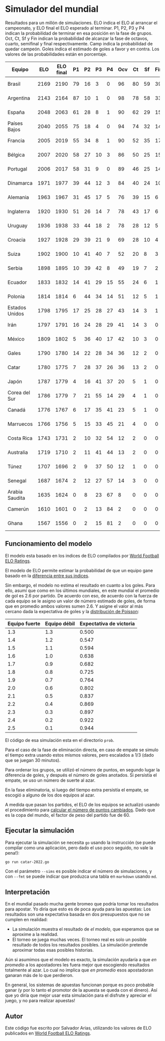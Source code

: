 # Simulador del mundial

Resultados para un millón de simulaciones.
ELO indica el ELO al arrancar el campeonato,
y ELO final el ELO esperado al terminar.
P1, P2, P3 y P4 indican la probabilidad
de terminar en esa posición en la fase de grupos.
Oct, Ct, Sf y Fin indican la probabilidad de alcanzar
la fase de octavos, cuarto, semifinal y final respectivamente.
Camp indica la probabilidad de quedar campeón.
Goles indica el estimado de goles a favor y en contra.
Los valores de las probabilidades están en porcentaje.

Equipo | ELO | ELO final | P1 | P2 | P3 | P4 | Ocv | Ct | Sf | Fin | Camp | Goles
------ | --- | --------- | -- | -- | -- | -- | --- | -- | -- | --- | ---- | -----
Brasil | 2169 | 2190 | 79 | 16 | 3 | 0 | 96 | 80 | 59 | 39 | 28 | 10.6-4.8
Argentina | 2143 | 2164 | 87 | 10 | 1 | 0 | 98 | 78 | 58 | 33 | 22 | 11.2-4.2
España | 2048 | 2063 | 61 | 28 | 8 | 1 | 90 | 62 | 29 | 15 | 8 | 9.0-4.3
Países Bajos | 2040 | 2055 | 75 | 18 | 4 | 0 | 94 | 74 | 32 | 14 | 7 | 9.8-4.1
Francia | 2005 | 2019 | 55 | 34 | 8 | 1 | 90 | 52 | 35 | 17 | 6 | 8.9-4.3
Bélgica | 2007 | 2020 | 58 | 27 | 10 | 3 | 86 | 50 | 25 | 15 | 5 | 8.4-4.4
Portugal | 2006 | 2017 | 58 | 31 | 9 | 0 | 89 | 46 | 25 | 14 | 5 | 8.8-3.9
Dinamarca | 1971 | 1977 | 39 | 44 | 12 | 3 | 84 | 40 | 24 | 10 | 3 | 7.9-4.4
Alemania | 1963 | 1967 | 31 | 45 | 17 | 5 | 76 | 39 | 15 | 6 | 2 | 7.0-4.7
Inglaterra | 1920 | 1930 | 51 | 26 | 14 | 7 | 78 | 43 | 17 | 6 | 1 | 7.4-4.5
Uruguay | 1936 | 1938 | 33 | 44 | 18 | 2 | 78 | 28 | 12 | 5 | 1 | 7.4-3.9
Croacia | 1927 | 1928 | 29 | 39 | 21 | 9 | 69 | 28 | 10 | 4 | 1 | 6.4-4.6
Suiza | 1902 | 1900 | 10 | 41 | 40 | 7 | 52 | 20 | 8 | 3 | 0 | 5.5-4.7
Serbia | 1898 | 1895 | 10 | 39 | 42 | 8 | 49 | 19 | 7 | 2 | 0 | 5.3-4.8
Ecuador | 1833 | 1832 | 14 | 41 | 29 | 15 | 55 | 24 | 6 | 1 | 0 | 5.2-5.1
Polonia | 1814 | 1814 | 6 | 44 | 34 | 14 | 51 | 12 | 5 | 1 | 0 | 4.9-4.9
Estados Unidos | 1798 | 1795 | 17 | 25 | 28 | 27 | 43 | 14 | 3 | 1 | 0 | 4.6-5.0
Irán | 1797 | 1791 | 16 | 24 | 28 | 29 | 41 | 14 | 3 | 0 | 0 | 4.4-5.0
México | 1809 | 1802 | 5 | 36 | 40 | 17 | 42 | 10 | 3 | 0 | 0 | 4.4-5.0
Gales | 1790 | 1780 | 14 | 22 | 28 | 34 | 36 | 12 | 2 | 0 | 0 | 4.1-5.2
Catar | 1780 | 1775 | 7 | 28 | 37 | 26 | 36 | 13 | 2 | 0 | 0 | 4.0-5.3
Japón | 1787 | 1779 | 4 | 16 | 41 | 37 | 20 | 5 | 1 | 0 | 0 | 3.1-5.5
Corea del Sur | 1786 | 1779 | 7 | 21 | 55 | 14 | 29 | 4 | 1 | 0 | 0 | 4.1-4.7
Canadá | 1776 | 1767 | 6 | 17 | 35 | 41 | 23 | 5 | 1 | 0 | 0 | 3.2-5.4
Marruecos | 1766 | 1756 | 5 | 15 | 33 | 45 | 21 | 4 | 0 | 0 | 0 | 3.0-5.5
Costa Rica | 1743 | 1731 | 2 | 10 | 32 | 54 | 12 | 2 | 0 | 0 | 0 | 2.4-5.9
Australia | 1719 | 1710 | 2 | 11 | 41 | 44 | 13 | 2 | 0 | 0 | 0 | 2.6-5.6
Túnez | 1707 | 1696 | 2 | 9 | 37 | 50 | 12 | 1 | 0 | 0 | 0 | 2.4-5.8
Senegal | 1687 | 1674 | 2 | 12 | 27 | 57 | 14 | 3 | 0 | 0 | 0 | 2.4-6.0
Arabia Saudita | 1635 | 1624 | 0 | 8 | 23 | 67 | 8 | 0 | 0 | 0 | 0 | 1.8-6.3
Camerún | 1610 | 1601 | 0 | 2 | 13 | 84 | 2 | 0 | 0 | 0 | 0 | 1.0-6.9
Ghana | 1567 | 1556 | 0 | 2 | 15 | 81 | 2 | 0 | 0 | 0 | 0 | 1.0-6.8

## Funcionamiento del modelo

El modelo esta basado en los indices de ELO
compilados por [World Football ELO Ratings](https://www.eloratings.net/).

El modelo de ELO permite estimar la probabilidad
de que un equipo gane basado en la
[diferencia entre sus indices](https://en.wikipedia.org/wiki/World_Football_Elo_Ratings#Expected_result_of_match).

Sin embargo,
el modelo no estima el resultado en cuanto a los goles.
Para ello,
asumí que como en los últimos mundiales,
en este mundial el promedio de gol es 2.6 por partido.
De acuerdo con eso,
de acuerdo con la fuerza de cada equipo se le asigno un valor
de número estimado de goles,
de forma que en promedio ambos valores sumen 2.6.
Y asigne el valor al más cercano dada la expectativa de goles
y la [distribución de Poisson](https://en.wikipedia.org/wiki/Poisson_distribution):

Equipo fuerte | Equipo débil | Expectativa de victoria
------------- | ------------ | -----------------------
1.3 | 1.3 | 0.500
1.4 | 1.2 | 0.547
1.5 | 1.1 | 0.594
1.6 | 1.0 | 0.638
1.7 | 0.9 | 0.682
1.8 | 0.8 | 0.725
1.9 | 0.7 | 0.764
2.0 | 0.6 | 0.802
2.1 | 0.5 | 0.837
2.2 | 0.4 | 0.869
2.3 | 0.3 | 0.897
2.4 | 0.2 | 0.922
2.5 | 0.1 | 0.944

El código de esa simulación esta en el directorio `prob`.

Para el caso de la fase de eliminación directa,
en caso de empate se simulo el tiempo extra usando estos mismos valores,
pero escalados a 1/3
(dado que se juegan 30 minutos).

Para ordenar los grupos,
se utilizó el número de puntos,
en segundo lugar la diferencia de goles,
y después el número de goles anotados.
Si persistía el empate,
se uso un número de suerte al azar.

En la fase eliminatoria,
si luego del tiempo extra persistía el empate,
se escogió a alguno de los dos equipos al azar.

A medida que pasan los partidos,
el ELO de los equipos se actualizó
usando el procedimiento para
[calcular el número de puntos cambiados](https://en.wikipedia.org/wiki/World_Football_Elo_Ratings#Calculation_principles).
Dado que es la copa del mundo,
el factor de peso del partido fue de 60.

## Ejecutar la simulación

Para ejecutar la simulación se necesita `go`
usando la instrucción
(se puede compilar como una aplicación,
pero dado el uso poco seguido,
no vale la pena!):

~~~bash
go run catar-2022.go
~~~~

Con el parámetro `--sims` es posible indicar el número de simulaciones,
y con `--fmt` se puede indicar que produzca una tabla en `markdown`
usando `md`.

## Interpretación

En el mundial pasado mucha gente bromeo
que podría tomar los resultados para apostar.
Yo diría que esto es de poca ayuda para las apuestas:
Los resultados son una expectativa basada en dos presupuestos
que no se cumplen en realidad:

* La simulación muestra el resultado de *el modelo*,
  que esperamos que se aproxime a la realidad.
* El torneo se juega muchas veces.
  El torneo real es solo un posible resultado
  de todos los resultados posibles.
  La simulación pretende aproximar todas esas posibles historias.

Aún si asumimos que el modelo es exacto,
la simulación ayudaría a que *en promedio*
a los apostadores les fuera mejor
que escogiendo resultados totalmente al azar.
Lo cual no implica que *en promedio*
esos apostadoran ganaran más de lo que perdieron.

En general,
los sistemas de apuestas funcionan
porque es poco probable ganar
(y por lo tanto el promotor de la apuesta se queda con el dinero).
Así que yo diría que mejor usar esta simulación
para el disfrute y apreciar el juego,
y no para realizar apuestas!

## Autor

Este código fue escrito por Salvador Arias,
utilizando los valores de ELO publicados en [World Football ELO Ratings](https://www.eloratings.net/).
